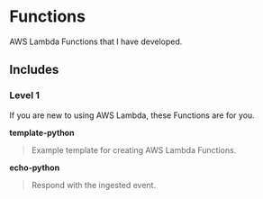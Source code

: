 # Functions

AWS Lambda Functions that I have developed.

## Includes

### Level 1
If you are new to using AWS Lambda, these Functions are for you.

**template-python**
> Example template for creating AWS Lambda Functions.

**echo-python**
> Respond with the ingested event.
